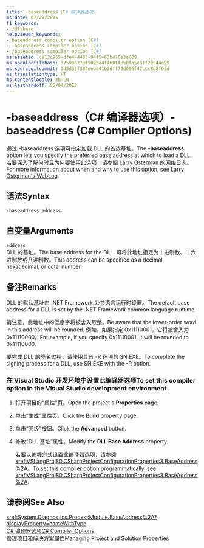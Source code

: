```yaml
---
title: -baseaddress（C# 编译器选项）
ms.date: 07/20/2015
f1_keywords:
- /dllbase
helpviewer_keywords:
- baseaddress compiler option [C#]
- -baseaddress compiler option [C#]
- /baseaddress compiler option [C#]
ms.assetid: ce13c965-dfe4-4433-94f5-63b476e3a608
ms.openlocfilehash: 3759067731902ba4f460ff850fb5e81f2e544e99
ms.sourcegitcommit: 3d5d33f384eeba41b2dff79d096f47ccc8d8f03d
ms.translationtype: HT
ms.contentlocale: zh-CN
ms.lasthandoff: 05/04/2018
---
```

# <a name="-baseaddress-c-compiler-options"></a><span data-ttu-id="cf604-102">-baseaddress（C# 编译器选项）</span><span class="sxs-lookup"><span data-stu-id="cf604-102">-baseaddress (C# Compiler Options)</span></span>
<span data-ttu-id="cf604-103">通过 -baseaddress 选项可指定加载 DLL 的首选基址。</span><span class="sxs-lookup"><span data-stu-id="cf604-103">The **-baseaddress** option lets you specify the preferred base address at which to load a DLL.</span></span> <span data-ttu-id="cf604-104">若要深入了解何时且为何要使用此选项，请参阅 [Larry Osterman 的网络日志](https://blogs.msdn.microsoft.com/larryosterman/2004/07/06/why-should-i-even-bother-to-use-dlls-in-my-system/)。</span><span class="sxs-lookup"><span data-stu-id="cf604-104">For more information about when and why to use this option, see [Larry Osterman's WebLog](https://blogs.msdn.microsoft.com/larryosterman/2004/07/06/why-should-i-even-bother-to-use-dlls-in-my-system/).</span></span>  
  
## <a name="syntax"></a><span data-ttu-id="cf604-105">语法</span><span class="sxs-lookup"><span data-stu-id="cf604-105">Syntax</span></span>  
  
```console  
-baseaddress:address  
```  
  
## <a name="arguments"></a><span data-ttu-id="cf604-106">自变量</span><span class="sxs-lookup"><span data-stu-id="cf604-106">Arguments</span></span>  
 `address`  
 <span data-ttu-id="cf604-107">DLL 的基址。</span><span class="sxs-lookup"><span data-stu-id="cf604-107">The base address for the DLL.</span></span> <span data-ttu-id="cf604-108">可将此地址指定为十进制数、十六进制数或八进制数。</span><span class="sxs-lookup"><span data-stu-id="cf604-108">This address can be specified as a decimal, hexadecimal, or octal number.</span></span>  
  
## <a name="remarks"></a><span data-ttu-id="cf604-109">备注</span><span class="sxs-lookup"><span data-stu-id="cf604-109">Remarks</span></span>  
 <span data-ttu-id="cf604-110">DLL 的默认基址由 .NET Framework 公共语言运行时设置。</span><span class="sxs-lookup"><span data-stu-id="cf604-110">The default base address for a DLL is set by the .NET Framework common language runtime.</span></span>  
  
 <span data-ttu-id="cf604-111">请注意，此地址中的低序字将被舍入取整。</span><span class="sxs-lookup"><span data-stu-id="cf604-111">Be aware that the lower-order word in this address will be rounded.</span></span> <span data-ttu-id="cf604-112">例如，如果指定 0x11110001，它将被舍入为 0x11110000。</span><span class="sxs-lookup"><span data-stu-id="cf604-112">For example, if you specify 0x11110001, it will be rounded to 0x11110000.</span></span>  
  
 <span data-ttu-id="cf604-113">要完成 DLL 的签名过程，请使用具有 -R 选项的 SN.EXE。</span><span class="sxs-lookup"><span data-stu-id="cf604-113">To complete the signing process for a DLL, use SN.EXE with the -R option.</span></span>  
  
### <a name="to-set-this-compiler-option-in-the-visual-studio-development-environment"></a><span data-ttu-id="cf604-114">在 Visual Studio 开发环境中设置此编译器选项</span><span class="sxs-lookup"><span data-stu-id="cf604-114">To set this compiler option in the Visual Studio development environment</span></span>  
  
1.  <span data-ttu-id="cf604-115">打开项目的“属性”页。</span><span class="sxs-lookup"><span data-stu-id="cf604-115">Open the project's **Properties** page.</span></span>  
  
2.  <span data-ttu-id="cf604-116">单击“生成”属性页。</span><span class="sxs-lookup"><span data-stu-id="cf604-116">Click the **Build** property page.</span></span>  
  
3.  <span data-ttu-id="cf604-117">单击“高级”按钮。</span><span class="sxs-lookup"><span data-stu-id="cf604-117">Click the **Advanced** button.</span></span>  
  
4.  <span data-ttu-id="cf604-118">修改“DLL 基址”属性。</span><span class="sxs-lookup"><span data-stu-id="cf604-118">Modify the **DLL Base Address** property.</span></span>  
  
     <span data-ttu-id="cf604-119">若要以编程方式设置此编译器选项，请参阅 <xref:VSLangProj80.CSharpProjectConfigurationProperties3.BaseAddress%2A>。</span><span class="sxs-lookup"><span data-stu-id="cf604-119">To set this compiler option programmatically, see <xref:VSLangProj80.CSharpProjectConfigurationProperties3.BaseAddress%2A>.</span></span>  
  
## <a name="see-also"></a><span data-ttu-id="cf604-120">请参阅</span><span class="sxs-lookup"><span data-stu-id="cf604-120">See Also</span></span>  
 <xref:System.Diagnostics.ProcessModule.BaseAddress%2A?displayProperty=nameWithType>  
 [<span data-ttu-id="cf604-121">C# 编译器选项</span><span class="sxs-lookup"><span data-stu-id="cf604-121">C# Compiler Options</span></span>](../../../csharp/language-reference/compiler-options/index.md)  
 [<span data-ttu-id="cf604-122">管理项目和解决方案属性</span><span class="sxs-lookup"><span data-stu-id="cf604-122">Managing Project and Solution Properties</span></span>](/visualstudio/ide/managing-project-and-solution-properties)
